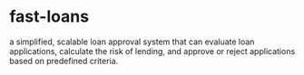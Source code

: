 # fast-loans
a simplified, scalable loan approval system that can evaluate loan applications, calculate the risk of lending, and approve or reject applications based on predefined criteria.
